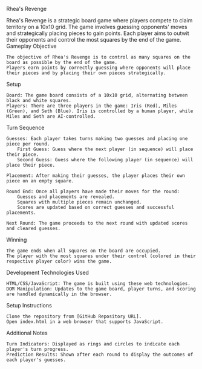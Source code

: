 Rhea's Revenge

Rhea's Revenge is a strategic board game where players compete to claim territory on a 10x10 grid. The game involves guessing opponents' moves and strategically placing pieces to gain points. Each player aims to outwit their opponents and control the most squares by the end of the game.
Gameplay
Objective

    The objective of Rhea's Revenge is to control as many squares on the board as possible by the end of the game.
    Players earn points by correctly guessing where opponents will place their pieces and by placing their own pieces strategically.

Setup

    Board: The game board consists of a 10x10 grid, alternating between black and white squares.
    Players: There are three players in the game: Iris (Red), Miles (Green), and Seth (Blue). Iris is controlled by a human player, while Miles and Seth are AI-controlled.

Turn Sequence

    Guesses: Each player takes turns making two guesses and placing one piece per round.
        First Guess: Guess where the next player (in sequence) will place their piece.
        Second Guess: Guess where the following player (in sequence) will place their piece.

    Placement: After making their guesses, the player places their own piece on an empty square.

    Round End: Once all players have made their moves for the round:
        Guesses and placements are revealed.
        Squares with multiple pieces remain unchanged.
        Scores are updated based on correct guesses and successful placements.

    Next Round: The game proceeds to the next round with updated scores and cleared guesses.

Winning

    The game ends when all squares on the board are occupied.
    The player with the most squares under their control (colored in their respective player color) wins the game.

Development
Technologies Used

    HTML/CSS/JavaScript: The game is built using these web technologies.
    DOM Manipulation: Updates to the game board, player turns, and scoring are handled dynamically in the browser.

Setup Instructions

    Clone the repository from [GitHub Repository URL].
    Open index.html in a web browser that supports JavaScript.

Additional Notes

    Turn Indicators: Displayed as rings and circles to indicate each player's turn progress.
    Prediction Results: Shown after each round to display the outcomes of each player's guesses.
